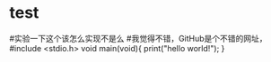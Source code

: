 # test
#实验一下这个该怎么实现不是么
#我觉得不错，GitHub是个不错的网址，
#include <stdio.h>
void main(void){
  print("hello world!");
}

